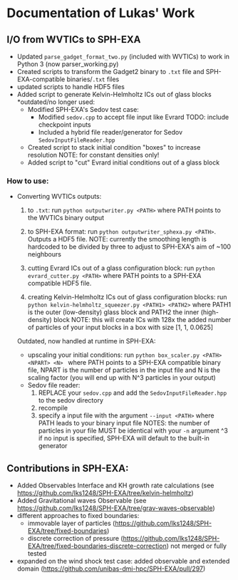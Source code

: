 # Documentation of Lukas' Work

## I/O from WVTICs to SPH-EXA
* Updated `parse_gadget_format_two.py` (included with WVTICs) to work in Python 3 (now parser_working.py)
* Created scripts to transform the Gadget2 binary to `.txt` file and SPH-EXA-compatible binaries/`.txt` files
* updated scripts to handle HDF5 files
* Added script to generate Kelvin-Helmholtz ICs out of glass blocks
*outdated/no longer used: 
	* Modified SPH-EXA's Sedov test case:
		* Modified `sedov.cpp` to accept file input like Evrard TODO: include checkpoint inputs
		* Included a hybrid file reader/generator for Sedov `SedovInputFileReader.hpp`
	* Created script to stack initial condition "boxes" to increase resolution
		NOTE: for constant densities only! 
	* Added script to "cut" Evrard initial conditions out of a glass block

### How to use: 
* Converting WVTICs outputs:
	1. to `.txt`: run ```python outputwriter.py <PATH>``` where PATH points to the WVTICs binary output
	2. to SPH-EXA format: run ```python outputwriter_sphexa.py <PATH>```. Outputs a HDF5 file.
		NOTE: currently the smoothing length is hardcoded to be divided by three to adjust to SPH-EXA's aim of ~100 neighbours
	3. cutting Evrard ICs out of a glass configuration block: run ```python evrard_cutter.py <PATH>``` where PATH points to a SPH-EXA compatible HDF5 file.
		
	4. creating Kelvin-Helmholtz ICs out of glass configuration blocks: run ```python kelvin-helmholtz_squeezer.py <PATH1> <PATH2>```
		where PATH1 is the outer (low-density) glass block and PATH2 the inner (high-density) block
		NOTE: this will create ICs with 128x the added number of particles of your input blocks
			in a box with size [1, 1, 0.0625] 

	Outdated, now handled at runtime in SPH-EXA:

	* upscaling your initial conditions: run ```python box_scaler.py <PATH> <NPART> <N> ``` where PATH points to a SPH-EXA compatible binary file, 
		NPART is the number of particles in the input file and N is the scaling factor (you will end up with N^3 particles in your output)
	* Sedov file reader:
		1. REPLACE your `sedov.cpp` and add the `SedovInputFileReader.hpp` to the sedov directory
		2. recompile
		3. specify a input file with the argument `--input <PATH>` where PATH leads to your binary input file
		NOTES: the number of particles in your file MUST be identical with your `-n` argument ^3
				if no input is specified, SPH-EXA will default to the built-in generator
				
## Contributions in SPH-EXA:
* Added Observables Interface and KH growth rate calculations (see https://github.com/lks1248/SPH-EXA/tree/kelvin-helmholtz)
* Added Gravitational waves Observable (see https://github.com/lks1248/SPH-EXA/tree/grav-waves-observable)
* different approaches to fixed boundaries:
	- immovable layer of particles (https://github.com/lks1248/SPH-EXA/tree/fixed-boundaries) 
	- discrete correction of pressure (https://github.com/lks1248/SPH-EXA/tree/fixed-boundaries-discrete-correction) not merged or fully tested
* expanded on the wind shock test case: added observable and extended domain (https://github.com/unibas-dmi-hpc/SPH-EXA/pull/297)

